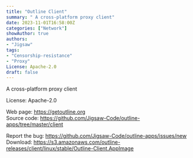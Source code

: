 ```yaml
---
title: "Outline Client"
summary: " A cross-platform proxy client"
date: 2023-11-01T16:58:00Z
categories: ["Network"]
showAuthor: true
authors:
- "Jigsaw"
tags: 
- "Censorship-resistance"
- "Proxy"
License: Apache-2.0
draft: false
---
```


A cross-platform proxy client

License: Apache-2.0

Web page: <https://getoutline.org>  
Source code: <https://github.com/Jigsaw-Code/outline-apps/tree/master/client>

Report the bug: <https://github.com/Jigsaw-Code/outline-apps/issues/new>  
Download: <https://s3.amazonaws.com/outline-releases/client/linux/stable/Outline-Client.AppImage>

